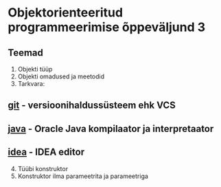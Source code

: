 # Objektorienteeritud programmeerimise õppeväljund 3
## Teemad
1) Objekti tüüp
2) Objekti omadused ja meetodid
3) Tarkvara:
## [git](https://git-scm.com/download/win) - versioonihaldussüsteem ehk VCS
## [java](https://www.oracle.com/technetwork/java/javase/downloads/jdk11-downloads-5066655.html) - Oracle Java kompilaator ja interpretaator
## [idea](https://www.jetbrains.com/idea/) - IDEA editor
4) Tüübi konstruktor
5) Konstruktor ilma parameetrita ja parameetriga